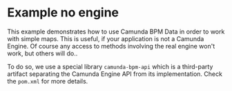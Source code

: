 # Example no engine

This example demonstrates how to use Camunda BPM Data in order to work with simple maps. This is useful, if your application
is not a Camunda Engine. Of course any access to methods involving the real engine won't work, but others will do..

To do so, we use a special library `camunda-bpm-api` which is a third-party artifact separating the Camunda Engine API from its 
implementation. Check the `pom.xml` for more details.
